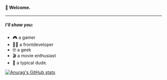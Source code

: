 #### 🖖 Welcome. 
***

##### I'll show you:
* 🎮 a gamer
* 🧑‍💻 a frontdeveloper
* 🤓 a geek
* 🎬 a movie enthusiast
* 👨 a typical dude.

[![Anurag's GitHub stats](https://github-readme-stats.vercel.app/api?username=hewel)](https://github.com/hewel/hewel)
